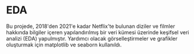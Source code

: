 # EDA

Bu projede, 2018'den 2021'e kadar Netflix'te bulunan diziler ve filmler hakkında bilgiler içeren yapılandırılmış bir veri kümesi üzerinde keşifsel veri analizi (EDA) 
yapulmıştır. Yardımcı olacak görselleştirmeler ve grafikler oluşturmak için matplotlib ve seaborn kullanıldı. 
